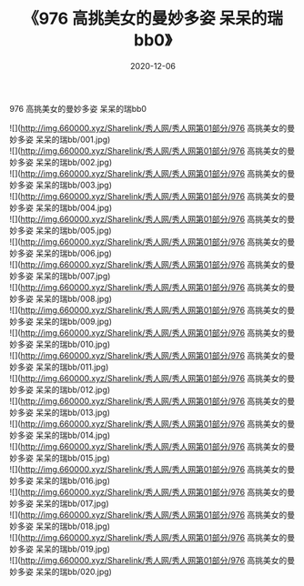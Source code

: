 ﻿---
layout: post
title:  《976 高挑美女的曼妙多姿 呆呆的瑞bb0》
date:   2020-12-06
img: http://img.660000.xyz/Sharelink/秀人网/秀人网第01部分/976 高挑美女的曼妙多姿 呆呆的瑞bb0/000.jpg
categories: [美女, 清纯, 唯美]
---

976 高挑美女的曼妙多姿 呆呆的瑞bb0

  ![](http://img.660000.xyz/Sharelink/秀人网/秀人网第01部分/976 高挑美女的曼妙多姿 呆呆的瑞bb/001.jpg) <br> ![](http://img.660000.xyz/Sharelink/秀人网/秀人网第01部分/976 高挑美女的曼妙多姿 呆呆的瑞bb/002.jpg) <br> ![](http://img.660000.xyz/Sharelink/秀人网/秀人网第01部分/976 高挑美女的曼妙多姿 呆呆的瑞bb/003.jpg) <br> ![](http://img.660000.xyz/Sharelink/秀人网/秀人网第01部分/976 高挑美女的曼妙多姿 呆呆的瑞bb/004.jpg) <br> ![](http://img.660000.xyz/Sharelink/秀人网/秀人网第01部分/976 高挑美女的曼妙多姿 呆呆的瑞bb/005.jpg) <br> ![](http://img.660000.xyz/Sharelink/秀人网/秀人网第01部分/976 高挑美女的曼妙多姿 呆呆的瑞bb/006.jpg) <br> ![](http://img.660000.xyz/Sharelink/秀人网/秀人网第01部分/976 高挑美女的曼妙多姿 呆呆的瑞bb/007.jpg) <br> ![](http://img.660000.xyz/Sharelink/秀人网/秀人网第01部分/976 高挑美女的曼妙多姿 呆呆的瑞bb/008.jpg) <br> ![](http://img.660000.xyz/Sharelink/秀人网/秀人网第01部分/976 高挑美女的曼妙多姿 呆呆的瑞bb/009.jpg) <br> ![](http://img.660000.xyz/Sharelink/秀人网/秀人网第01部分/976 高挑美女的曼妙多姿 呆呆的瑞bb/010.jpg) <br> ![](http://img.660000.xyz/Sharelink/秀人网/秀人网第01部分/976 高挑美女的曼妙多姿 呆呆的瑞bb/011.jpg) <br> ![](http://img.660000.xyz/Sharelink/秀人网/秀人网第01部分/976 高挑美女的曼妙多姿 呆呆的瑞bb/012.jpg) <br> ![](http://img.660000.xyz/Sharelink/秀人网/秀人网第01部分/976 高挑美女的曼妙多姿 呆呆的瑞bb/013.jpg) <br> ![](http://img.660000.xyz/Sharelink/秀人网/秀人网第01部分/976 高挑美女的曼妙多姿 呆呆的瑞bb/014.jpg) <br> ![](http://img.660000.xyz/Sharelink/秀人网/秀人网第01部分/976 高挑美女的曼妙多姿 呆呆的瑞bb/015.jpg) <br> ![](http://img.660000.xyz/Sharelink/秀人网/秀人网第01部分/976 高挑美女的曼妙多姿 呆呆的瑞bb/016.jpg) <br> ![](http://img.660000.xyz/Sharelink/秀人网/秀人网第01部分/976 高挑美女的曼妙多姿 呆呆的瑞bb/017.jpg) <br> ![](http://img.660000.xyz/Sharelink/秀人网/秀人网第01部分/976 高挑美女的曼妙多姿 呆呆的瑞bb/018.jpg) <br> ![](http://img.660000.xyz/Sharelink/秀人网/秀人网第01部分/976 高挑美女的曼妙多姿 呆呆的瑞bb/019.jpg) <br> ![](http://img.660000.xyz/Sharelink/秀人网/秀人网第01部分/976 高挑美女的曼妙多姿 呆呆的瑞bb/020.jpg) <br>